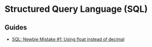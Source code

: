 # Structured Query Language (SQL)

## Guides

- [SQL: Newbie Mistake #1: Using float instead of decimal](https://blog.greglow.com/2018/01/15/sql-newbie-mistake-1-using-float-instead-decimal/)
